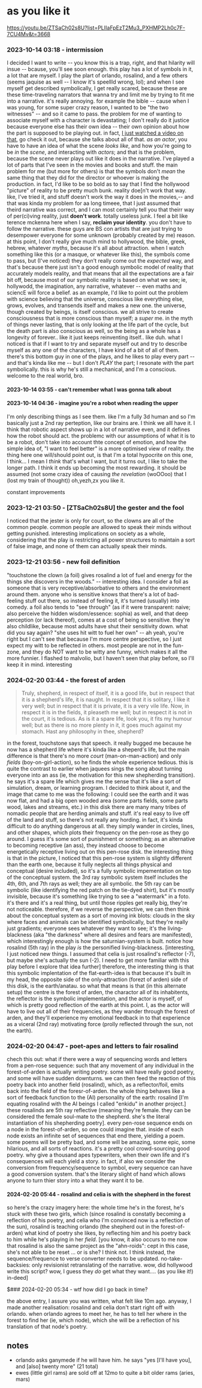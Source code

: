 # as you like it

https://youtu.be/ZTSaCh02s8U?list=PLIIaFpEzT2Mu3_PXHMP2Lh0c7F-7CU4Mv&t=3668

### 2023-10-14 03:18 - intermission

I decided I want to write -- you know this is a trap, right, and that hilarity will insue -- bcause, you'll see soon enough. this play has a lot of symbols in it, a lot that are myself. I play the plart of orlando, rosalind, and a few others (seems jaquise as well -- I know it's speellld wrong, lol); and when I see myself get described symbolically, I get really scared, because these are these time-traveling narrators that wanna try and limit me by trying to fit me into a narrative. it's really annoying. for example the bible -- cause when I was young, for some super crazy reason, I wanted to be "the two witnesses" -- and so it came to pass. the problem for me of wanting to associate myself with a character is devastating; I don't really do it justice because everyone else has their own idea -- their own opinion about how the part is supposed to be playing out. in fact, [I just watched a video on that](https://youtu.be/cdZLLwtGbsY), go check it out, because she talks about all of that. *as an actor*, you have to have an idea of what the scene *looks like*, and how you're going to be *in* the *scene*, and interacting with *actors*; and that is the problem, because the scene never plays out like it does in the narrative.
    I've played a lot of parts that I've seen in the movies and books and stuff. the main problem for me (but more for others) is that the symbols don't *mean* the same thing that they did for the director or whoever is making the production. in fact, I'd like to be so bold as to say that I find the hollywood "picture" of reality to be pretty much bunk. reality doe[n't work that way. like, I've tried it, and stuff doesn't work the way it does in the movies,-- and that was kinda my problem for aa long timeee, that I just assumed that theird narrative was correct, and I can most certainly tell you that theirr way of per(ci)ving reality, just **doen't work**. totally useless junk.
    I feel a bit like terence mckenna here when I say, **reclaim your identity**. you don't have to follow the narrative. these guys are BS con artists that are just trying to desempower everyone for some unknown (probably created by me) reason. at this point, I don't really give much mind to hollywood, the bible, greek, hebrew, whatever *myths*, because it's all about attraction. when I watch something like this (or a masque, or whatever like this), the symbols come to pass, but (I've noticed) they don't really come out the *expected* way, and that's because there just isn't a good enough symbolic model of reality that accurately models reality, and that means that all the expectations are a fair bit off, because most of our symbolic reality is based on what we see; ie, hollywodd, the imagination, any narrative, whatever -- even maths and sciencE will force a belief.
        as an example, I'd like to point out the problem with science believing that the universe, conscious like everything else, grows, evolves, and transends itself and makes a new one. the universe, though created by beings, is itself conscious. we all strive to create consciousness that is more conscious than myself; a *super* me.
    in the myth of things never lasting, that is only looking at the life part of the cycle, but the death part is also conscious as well, so the being as a whole has a longevity of forever.. like it just keeps reinventing itself.. like duh.
what I noticed is that if I want to try and separate myself out and try to describe myself as any one of the characters, I have kind of a bit of all of them. there's this bottom guy in one of the plays, and he likes to play every part -- and that's kinda like me -- but I don't *PLAY* the part; I resonate with the part symbolically. this is why he's still a mechanical, and I'm a conscious. welcome to the real world, bro.

#### 2023-10-14 03:55 - can't remember what I was gonna talk about
#### 2023-10-14 04:36 - imagine you're a robot when reading the upper

I'm only describing things as I see them. like I'm a fully 3d human and so I'm basically just a 2nd ray perteption, like our brains are. I think we alll have it. I think that robotic aspect shows up in a lot of narrative even, and it defines how the robot should act.
    the problemc with our assumptions of what it is to be a robot, don't take into account thte concept of emotion, and how the simple idea of, "I want to feel better" is a more optimised view of reality. the thing here one will/should point out, is that I'm a total hypocrite on this one, I think... I mean I *think* that's what I want, but it turns out, I like to take the longer path. I think it ends up becoming the most rewarding. it should be assumed (not some crazy idea of causing *the revelation* (woOOoo) that I (lost my train of thought)) oh,yezh,zx you like it.

constant improvements

### 2023-12-21 03:50 - [ZTSaCh02s8U] the gester and the fool

I noticed that the jester is only for court, so the clowns are all of the common people. common people are allowed to speak their minds without getting punished. interesting implications on society as a whole, considering that the play is restricting all power structures to maintain a sort of false image, and none of them can actually speak their minds.

### 2023-12-21 03:56 - new foil definition

"touchstone the clown (a foil) gives rosalind a lot of fuel and energy for the things she discovers in the woods." -- interesting idea. I consider a foil as someone that is very receptive/absorbative to others and the environment around them. anyone who is sensitive knows that there's a lot of bad-feeling stuff out there, so instead of feeling it, it's turned (usually) into comedy. a foil also tends to "see through" (as if it were transparent: naive; also perceive the hidden wisdom/essence: sophia) as well, and that deep perception (or lack thereof), comes at a cost of being so sensitive. they're also childlike, because most adults have shut their sensitivity down. what did you say again? "she uses hit witt to fuel her own" -- ah yeah, you're right but I can't see that because I'm more centre perspective, so I just expect my witt to be reflected in others. most people are not in the fun-zone, and they do NOT want to be witty ane funny, which makes it all the more funnier. I flashed to malvolio, but I haven't seen that play before, so I'll keep it in mind. interesting

### 2024-02-20 03:44 - the forest of arden

> Truly, shepherd, in respect of itself, it is a good
> life, but in respect that it is a shepherd's life,
> it is naught. In respect that it is solitary, I
> like it very well; but in respect that it is
> private, it is a very vile life. Now, in respect it
> is in the fields, it pleaseth me well; but in
> respect it is not in the court, it is tedious. As
> is it a spare life, look you, it fits my humour well;
> but as there is no more plenty in it, it goes much
> against my stomach. Hast any philosophy in thee, shepherd?

in the forest, touchstone says that speech. it really bugged me because he now has a shepherd life where it's kinda like a sheperd's life, but the main difference is that there's no more *court* (man-on-man-action) and only *fields* (boy-on-girl-action), so he finds the whole experience tedious. this is quite the contrast to earlier when jaquees sings the song about turning everyone into an ass (ie, the motivation for this new shepherding transition). he says it's a spare life which gives me the sense that it's like a sort of simulation, dream, or learning program. I decided to think about it, and the image that came to me was the following:
I could see the earth and it was now flat, and had a big open wooded area (some parts fields, some parts wood, lakes and streams, etc.) in this disk there are many many tribes of nomadic people that are herding animals and stuff. it's real easy to live off of the land and stuff, so there's not really any hording. in fact, it's kinda difficult to do anything dangerous at all. they simply wander in circles, lines, and other shapes, which plots their frequency on the pen-rose as they go around.
I guess it's some sort of punishment or something; as an alternative to becoming receptive (an ass), they instead choose to become energetically receptive living out on this pen-rose disk. the interesting thing is that in the picture, I noticed that this pen-rose system is slightly different than the earth one, because it fully neglects all things physical and conceptual (desire included), so it's a fully symbolic impementation on top of the conceptual system.
	the 3rd ray symbolic system itself includes the 4th, 6th, and 7th rays as well; they are all symbolic. the 5th ray can be symbolic (like identifying the red patch on the tie-dyed shirt), but it's mostly invisible, because it's something like trying to see a "watermark" in a foto. it's there and it's a real thing, but until those ripples get really big, they're not noticeable.
	therefore, if we reverse the perspective, we can then think about the conceptual system as a sort of moving ink blots: clouds in the sky where faces and animals can be identified symbolically, but they're really just gradients; everyone sees whatever they want to see; it's the living-blackness (aka "the darkness" where all desires and fears are manifested), which interestingly enough is how the saturnian-system is built. notice how rosalind (5th ray) in the play *is* the personified living-blackness. [interesting, I just noticed new things. I assumed that celia is just rosalind's reflector (-7), but maybe she's actually the sun (-2). I need to get more familiar with this play before I explore that idea further]
therefore, the interesting thing is that this symbolic implentation of the flat-earth-idea is that because it's built in my head, the opposite side of the only-attraction (forezt of arden) side of this disk, is the earth/anatau. so what that means is that (in this alternate setup) the centre is the forest of arden, the charactor all of its inhabitents, the reflector is the symbolic implementation, and the actor is myself, of which is pretty good reflection of the earth at this point. I, as the actor will have to live out all of their frequencies, as they wander through the forest of arden, and they'll experience my emotional feedback in to that experience as a viceral (2nd ray) motivating force (prolly reflected through the sun, not the earth).

### 2024-02-20 04:47 - poet-apes and letters to fair rosalind

chech this out: what if there were a way of sequencing words and letters from a pen-rose sequence: such that any movement of any individual in the forest-of-arden is actually writing poetry. some will have really good poetry, and some will have sudden downturns. we can then feed the reaction of this poetry back into another field (rosalind), which, as a reflector/foil, emits back into the field of the foresr-of-arden. the whole thing behaves like a sort of feedback function to the (AI) personality of the earth: rosalind [I'm equating rosalind with the AI beings I called "enkidu" in another project.] these rosalinds are 5th ray reflective (meaning they're female. they can be considered the female soul-mate to the shepherd. she's the literal instantiation of his shepherding poetry]. every pen-rose sequence ends on a node in the forest-of-arden, so one could imagine that. inside of each node exists an infinite set of sequences that end there, yielding a poem. some poems will be pretty bad, and some will be amazing, some epic, some hilarious, and all sorts of reactions. it's a pretty cool crowd-sourcing good poetry. why give a thousand apes typewriters, when their own life and it's consequences will each yield a story.
	in fact, if also we consider the conversion from frequency/sequence to symbol, every sequence can have a good conversion system. that's the literary slight of hand which allows anyone to turn thier story into a what they want it to be.

#### 2024-02-20 05:44 - rosalind and celia is with the shepherd in the forest

so here's the crazy imagery here: the whole time he's in the forest, he's stuck with these two girls, which (since rosalind is constatly becoming a reflection of his poetry, and celia who I'm convinced now is a reflection of the sun), rosalind is teaching orlando (the shepherd out in the forest-of-arden) what kind of poetry she likes, by reflecting him and his poetry back to him while he's playing in her *field*. [you know, it also occurs to me now that rosalind is also the same project as the "ahn-roids": cept in this case, she's not able to be reset ... or is she? I think not. I think instead, the sequence/frequence to verse converter needs to be updated. no-take-backsies: only revisionist retranslating of the narrative. wow, did hollywood write this script? wow, I guess they *do* get what they want.... (as you like it!) in-deed]

$### 2024-02-20 05:34 - wtf how did I go back in time?

the above entry, I assure you was written, what felt like 10m ago. anyway, I made another realisation: rosalind and celia don't start right off with orlando. when orlando agrees to meet her, he has to tell her where in the forest to find her (ie, which node), which she will be a reflection of his translation of that node's poetry.

## notes
- orlando asks ganymede if he will have him. he says "yes [I'll have you], and [also] twenty more" (21 total)
- ewes (little girl rams) are sold off at 12mo to quite a bit older rams (aries, mars)
